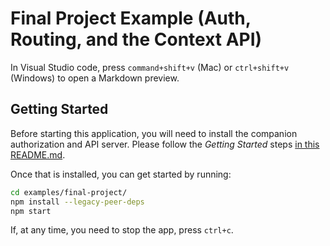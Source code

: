 # Final Project Example (Auth, Routing, and the Context API)

In Visual Studio code, press `command+shift+v` (Mac) or `ctrl+shift+v` (Windows) to open a Markdown preview.

## Getting Started

Before starting this application, you will need to install the companion authorization and API server. Please follow the _Getting Started_ steps [in this README.md](../../authorization-server/README.md).

Once that is installed, you can get started by running:

```bash
cd examples/final-project/
npm install --legacy-peer-deps
npm start
```

If, at any time, you need to stop the app, press `ctrl+c`.
